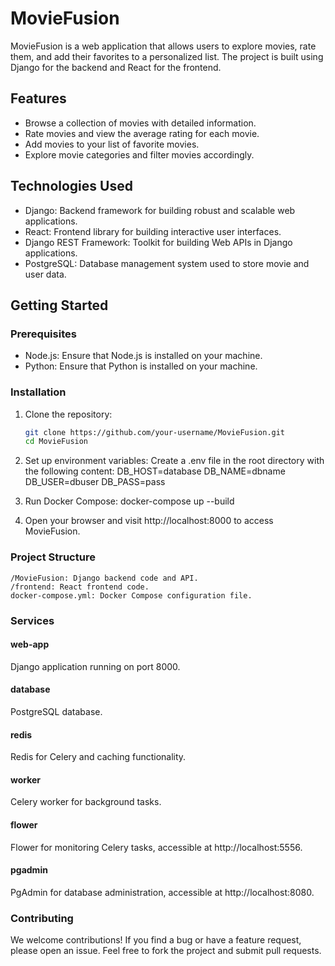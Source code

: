 # MovieFusion

MovieFusion is a web application that allows users to explore movies, rate them, and add their favorites to a personalized list. The project is built using Django for the backend and React for the frontend.

## Features

- Browse a collection of movies with detailed information.
- Rate movies and view the average rating for each movie.
- Add movies to your list of favorite movies.
- Explore movie categories and filter movies accordingly.

## Technologies Used

- Django: Backend framework for building robust and scalable web applications.
- React: Frontend library for building interactive user interfaces.
- Django REST Framework: Toolkit for building Web APIs in Django applications.
- PostgreSQL: Database management system used to store movie and user data.

## Getting Started

### Prerequisites

- Node.js: Ensure that Node.js is installed on your machine.
- Python: Ensure that Python is installed on your machine.

### Installation

1. Clone the repository:

   ```bash
   git clone https://github.com/your-username/MovieFusion.git
   cd MovieFusion
   ```

2. Set up environment variables:
    Create a .env file in the root directory with the following content:
        DB_HOST=database
        DB_NAME=dbname
        DB_USER=dbuser
        DB_PASS=pass

3. Run Docker Compose:
    docker-compose up --build

4. Open your browser and visit http://localhost:8000 to access MovieFusion.


### Project Structure
    /MovieFusion: Django backend code and API.
    /frontend: React frontend code.
    docker-compose.yml: Docker Compose configuration file.
    

### Services

#### web-app
Django application running on port 8000.

#### database
PostgreSQL database.

#### redis
Redis for Celery and caching functionality.

#### worker
Celery worker for background tasks.

#### flower
Flower for monitoring Celery tasks, accessible at http://localhost:5556.

#### pgadmin
PgAdmin for database administration, accessible at http://localhost:8080.


### Contributing
We welcome contributions! If you find a bug or have a feature request, please open an issue. Feel free to fork the project and submit pull requests.